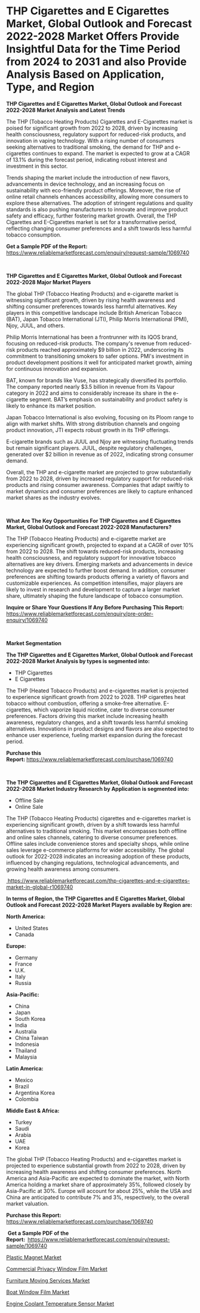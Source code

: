 <p><h1>THP Cigarettes and E Cigarettes Market, Global Outlook and Forecast 2022-2028 Market Offers Provide Insightful Data for the Time Period from 2024 to 2031 and also Provide Analysis Based on Application, Type, and Region</h1></p><p><strong>THP Cigarettes and E Cigarettes Market, Global Outlook and Forecast 2022-2028 Market Analysis and Latest Trends</strong></p>
<p><p>The THP (Tobacco Heating Products) Cigarettes and E-Cigarettes market is poised for significant growth from 2022 to 2028, driven by increasing health consciousness, regulatory support for reduced-risk products, and innovation in vaping technology. With a rising number of consumers seeking alternatives to traditional smoking, the demand for THP and e-cigarettes continues to expand. The market is expected to grow at a CAGR of 13.1% during the forecast period, indicating robust interest and investment in this sector.</p><p>Trends shaping the market include the introduction of new flavors, advancements in device technology, and an increasing focus on sustainability with eco-friendly product offerings. Moreover, the rise of online retail channels enhances accessibility, allowing more consumers to explore these alternatives. The adoption of stringent regulations and quality standards is also pushing manufacturers to innovate and improve product safety and efficacy, further fostering market growth. Overall, the THP Cigarettes and E-Cigarettes market is set for a transformative period, reflecting changing consumer preferences and a shift towards less harmful tobacco consumption.</p></p>
<p><strong>Get a Sample PDF of the Report:&nbsp;</strong> <a href="https://www.reliablemarketforecast.com/enquiry/request-sample/1069740">https://www.reliablemarketforecast.com/enquiry/request-sample/1069740</a></p>
<p>&nbsp;</p>
<p><strong>THP Cigarettes and E Cigarettes Market, Global Outlook and Forecast 2022-2028 Major Market Players</strong></p>
<p><p>The global THP (Tobacco Heating Products) and e-cigarette market is witnessing significant growth, driven by rising health awareness and shifting consumer preferences towards less harmful alternatives. Key players in this competitive landscape include British American Tobacco (BAT), Japan Tobacco International (JTI), Philip Morris International (PMI), Njoy, JUUL, and others.</p><p>Philip Morris International has been a frontrunner with its IQOS brand, focusing on reduced-risk products. The company's revenue from reduced-risk products reached approximately $9 billion in 2022, underscoring its commitment to transitioning smokers to safer options. PMI's investment in product development positions it well for anticipated market growth, aiming for continuous innovation and expansion.</p><p>BAT, known for brands like Vuse, has strategically diversified its portfolio. The company reported nearly $3.5 billion in revenue from its Vapour category in 2022 and aims to considerably increase its share in the e-cigarette segment. BAT’s emphasis on sustainability and product safety is likely to enhance its market position.</p><p>Japan Tobacco International is also evolving, focusing on its Ploom range to align with market shifts. With strong distribution channels and ongoing product innovation, JTI expects robust growth in its THP offerings.</p><p>E-cigarette brands such as JUUL and Njoy are witnessing fluctuating trends but remain significant players. JUUL, despite regulatory challenges, generated over $2 billion in revenue as of 2022, indicating strong consumer demand.</p><p>Overall, the THP and e-cigarette market are projected to grow substantially from 2022 to 2028, driven by increased regulatory support for reduced-risk products and rising consumer awareness. Companies that adapt swiftly to market dynamics and consumer preferences are likely to capture enhanced market shares as the industry evolves.</p></p>
<p>&nbsp;</p>
<p><strong>What Are The Key Opportunities For THP Cigarettes and E Cigarettes Market, Global Outlook and Forecast 2022-2028 Manufacturers?</strong></p>
<p><p>The THP (Tobacco Heating Products) and e-cigarette market are experiencing significant growth, projected to expand at a CAGR of over 10% from 2022 to 2028. The shift towards reduced-risk products, increasing health consciousness, and regulatory support for innovative tobacco alternatives are key drivers. Emerging markets and advancements in device technology are expected to further boost demand. In addition, consumer preferences are shifting towards products offering a variety of flavors and customizable experiences. As competition intensifies, major players are likely to invest in research and development to capture a larger market share, ultimately shaping the future landscape of tobacco consumption.</p></p>
<p><strong>Inquire or Share Your Questions If Any Before Purchasing This Report:</strong> <a href="https://www.reliablemarketforecast.com/enquiry/pre-order-enquiry/1069740">https://www.reliablemarketforecast.com/enquiry/pre-order-enquiry/1069740</a></p>
<p>&nbsp;</p>
<p><strong>Market Segmentation</strong></p>
<p><strong>The THP Cigarettes and E Cigarettes Market, Global Outlook and Forecast 2022-2028 Market Analysis by types is segmented into:</strong></p>
<p><ul><li>THP Cigarettes</li><li>E Cigarettes</li></ul></p>
<p><p>The THP (Heated Tobacco Products) and e-cigarettes market is projected to experience significant growth from 2022 to 2028. THP cigarettes heat tobacco without combustion, offering a smoke-free alternative. E-cigarettes, which vaporize liquid nicotine, cater to diverse consumer preferences. Factors driving this market include increasing health awareness, regulatory changes, and a shift towards less harmful smoking alternatives. Innovations in product designs and flavors are also expected to enhance user experience, fueling market expansion during the forecast period.</p></p>
<p><strong>Purchase this Report:&nbsp;</strong><a href="https://www.reliablemarketforecast.com/purchase/1069740">https://www.reliablemarketforecast.com/purchase/1069740</a></p>
<p>&nbsp;</p>
<p><strong>The THP Cigarettes and E Cigarettes Market, Global Outlook and Forecast 2022-2028 Market Industry Research by Application is segmented into:</strong></p>
<p><ul><li>Offline Sale</li><li>Online Sale</li></ul></p>
<p><p>The THP (Tobacco Heating Products) cigarettes and e-cigarettes market is experiencing significant growth, driven by a shift towards less harmful alternatives to traditional smoking. This market encompasses both offline and online sales channels, catering to diverse consumer preferences. Offline sales include convenience stores and specialty shops, while online sales leverage e-commerce platforms for wider accessibility. The global outlook for 2022-2028 indicates an increasing adoption of these products, influenced by changing regulations, technological advancements, and growing health awareness among consumers.</p></p>
<p><a href="https://www.reliablemarketforecast.com/thp-cigarettes-and-e-cigarettes-market-in-global-r1069740">&nbsp;https://www.reliablemarketforecast.com/thp-cigarettes-and-e-cigarettes-market-in-global-r1069740</a></p>
<p><strong>In terms of Region, the THP Cigarettes and E Cigarettes Market, Global Outlook and Forecast 2022-2028 Market Players available by Region are:</strong></p>
<p>
    <p> <strong> North America: </strong>
        <ul>
            <li>United States</li>
            <li>Canada</li>
        </ul>
        </p> 
    <p> <strong> Europe: </strong>
        <ul>
            <li>Germany</li>
            <li>France</li>
            <li>U.K.</li>
            <li>Italy</li>
            <li>Russia</li>
        </ul>
        </p> 
    <p> <strong> Asia-Pacific: </strong>
        <ul>
            <li>China</li>
            <li>Japan</li>
            <li>South Korea</li>
            <li>India</li>
            <li>Australia</li>
            <li>China Taiwan</li>
            <li>Indonesia</li>
            <li>Thailand</li>
            <li>Malaysia</li>
        </ul>
        </p> 
    <p> <strong> Latin America: </strong>
        <ul>
            <li>Mexico</li>
            <li>Brazil</li>
            <li>Argentina Korea</li>
            <li>Colombia</li>
        </ul>
        </p> 
    <p> <strong> Middle East & Africa: </strong>
        <ul>
            <li>Turkey</li>
            <li>Saudi</li>
            <li>Arabia</li>
            <li>UAE</li>
            <li>Korea</li>
        </ul>
    </p>
    </p>
<p><p>The global THP (Tobacco Heating Products) and e-cigarettes market is projected to experience substantial growth from 2022 to 2028, driven by increasing health awareness and shifting consumer preferences. North America and Asia-Pacific are expected to dominate the market, with North America holding a market share of approximately 35%, followed closely by Asia-Pacific at 30%. Europe will account for about 25%, while the USA and China are anticipated to contribute 7% and 3%, respectively, to the overall market valuation.</p></p>
<p><strong>Purchase this Report: </strong><a href="https://www.reliablemarketforecast.com/purchase/1069740">https://www.reliablemarketforecast.com/purchase/1069740</a></p>
<p>&nbsp;<strong>Get a Sample PDF of the Report:&nbsp;&nbsp;</strong><a href="https://www.reliablemarketforecast.com/enquiry/request-sample/1069740">https://www.reliablemarketforecast.com/enquiry/request-sample/1069740</a></p>
<p><strong></strong></p>
<p><p><a href="https://medium.com/@shawnsmithv6981/the-plastic-magnet-market-decisions-are-mostly-driven-by-resource-optimization-and-cc2f83f41e5b">Plastic Magnet Market</a></p><p><a href="https://issuu.com/reportprime-2/docs/commercial-privacy-window-film-mark_01b820fbd7de06">Commercial Privacy Window Film Market</a></p><p><a href="https://www.linkedin.com/pulse/global-furniture-moving-services-market-trends-analysis-future-tf6ee?trackingId=%2FnVO2CnKQ2uveYjdgZbXig%3D%3D">Furniture Moving Services Market</a></p><p><a href="https://issuu.com/reportprime-2/docs/boat-window-film-market-size-2030.p_762472ea70eb8a">Boat Window Film Market</a></p><p><a href="https://medium.com/@rpaviat04v/the-engine-coolant-temperature-sensor-market-research-report-provides-an-in-depth-and-up-to-date-da4ee160a685">Engine Coolant Temperature Sensor Market</a></p></p>
